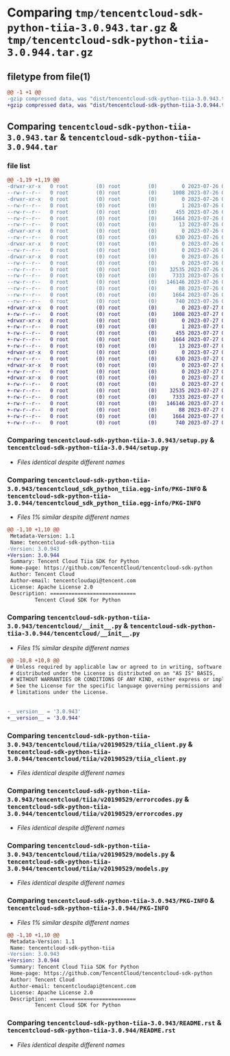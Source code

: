 # Comparing `tmp/tencentcloud-sdk-python-tiia-3.0.943.tar.gz` & `tmp/tencentcloud-sdk-python-tiia-3.0.944.tar.gz`

## filetype from file(1)

```diff
@@ -1 +1 @@
-gzip compressed data, was "dist/tencentcloud-sdk-python-tiia-3.0.943.tar", last modified: Wed Jul 26 00:46:30 2023, max compression
+gzip compressed data, was "dist/tencentcloud-sdk-python-tiia-3.0.944.tar", last modified: Thu Jul 27 02:25:39 2023, max compression
```

## Comparing `tencentcloud-sdk-python-tiia-3.0.943.tar` & `tencentcloud-sdk-python-tiia-3.0.944.tar`

### file list

```diff
@@ -1,19 +1,19 @@
-drwxr-xr-x   0 root         (0) root         (0)        0 2023-07-26 00:46:30.000000 tencentcloud-sdk-python-tiia-3.0.943/
--rw-r--r--   0 root         (0) root         (0)     1008 2023-07-26 00:46:30.000000 tencentcloud-sdk-python-tiia-3.0.943/setup.py
-drwxr-xr-x   0 root         (0) root         (0)        0 2023-07-26 00:46:30.000000 tencentcloud-sdk-python-tiia-3.0.943/tencentcloud_sdk_python_tiia.egg-info/
--rw-r--r--   0 root         (0) root         (0)        1 2023-07-26 00:46:30.000000 tencentcloud-sdk-python-tiia-3.0.943/tencentcloud_sdk_python_tiia.egg-info/dependency_links.txt
--rw-r--r--   0 root         (0) root         (0)      455 2023-07-26 00:46:30.000000 tencentcloud-sdk-python-tiia-3.0.943/tencentcloud_sdk_python_tiia.egg-info/SOURCES.txt
--rw-r--r--   0 root         (0) root         (0)     1664 2023-07-26 00:46:30.000000 tencentcloud-sdk-python-tiia-3.0.943/tencentcloud_sdk_python_tiia.egg-info/PKG-INFO
--rw-r--r--   0 root         (0) root         (0)       13 2023-07-26 00:46:30.000000 tencentcloud-sdk-python-tiia-3.0.943/tencentcloud_sdk_python_tiia.egg-info/top_level.txt
-drwxr-xr-x   0 root         (0) root         (0)        0 2023-07-26 00:46:30.000000 tencentcloud-sdk-python-tiia-3.0.943/tencentcloud/
--rw-r--r--   0 root         (0) root         (0)      630 2023-07-26 00:46:30.000000 tencentcloud-sdk-python-tiia-3.0.943/tencentcloud/__init__.py
-drwxr-xr-x   0 root         (0) root         (0)        0 2023-07-26 00:46:30.000000 tencentcloud-sdk-python-tiia-3.0.943/tencentcloud/tiia/
--rw-r--r--   0 root         (0) root         (0)        0 2023-07-26 00:46:30.000000 tencentcloud-sdk-python-tiia-3.0.943/tencentcloud/tiia/__init__.py
-drwxr-xr-x   0 root         (0) root         (0)        0 2023-07-26 00:46:30.000000 tencentcloud-sdk-python-tiia-3.0.943/tencentcloud/tiia/v20190529/
--rw-r--r--   0 root         (0) root         (0)        0 2023-07-26 00:46:30.000000 tencentcloud-sdk-python-tiia-3.0.943/tencentcloud/tiia/v20190529/__init__.py
--rw-r--r--   0 root         (0) root         (0)    32535 2023-07-26 00:46:30.000000 tencentcloud-sdk-python-tiia-3.0.943/tencentcloud/tiia/v20190529/tiia_client.py
--rw-r--r--   0 root         (0) root         (0)     7333 2023-07-26 00:46:30.000000 tencentcloud-sdk-python-tiia-3.0.943/tencentcloud/tiia/v20190529/errorcodes.py
--rw-r--r--   0 root         (0) root         (0)   146146 2023-07-26 00:46:30.000000 tencentcloud-sdk-python-tiia-3.0.943/tencentcloud/tiia/v20190529/models.py
--rw-r--r--   0 root         (0) root         (0)       88 2023-07-26 00:46:30.000000 tencentcloud-sdk-python-tiia-3.0.943/setup.cfg
--rw-r--r--   0 root         (0) root         (0)     1664 2023-07-26 00:46:30.000000 tencentcloud-sdk-python-tiia-3.0.943/PKG-INFO
--rw-r--r--   0 root         (0) root         (0)      740 2023-07-26 00:46:30.000000 tencentcloud-sdk-python-tiia-3.0.943/README.rst
+drwxr-xr-x   0 root         (0) root         (0)        0 2023-07-27 02:25:39.000000 tencentcloud-sdk-python-tiia-3.0.944/
+-rw-r--r--   0 root         (0) root         (0)     1008 2023-07-27 02:25:39.000000 tencentcloud-sdk-python-tiia-3.0.944/setup.py
+drwxr-xr-x   0 root         (0) root         (0)        0 2023-07-27 02:25:39.000000 tencentcloud-sdk-python-tiia-3.0.944/tencentcloud_sdk_python_tiia.egg-info/
+-rw-r--r--   0 root         (0) root         (0)        1 2023-07-27 02:25:39.000000 tencentcloud-sdk-python-tiia-3.0.944/tencentcloud_sdk_python_tiia.egg-info/dependency_links.txt
+-rw-r--r--   0 root         (0) root         (0)      455 2023-07-27 02:25:39.000000 tencentcloud-sdk-python-tiia-3.0.944/tencentcloud_sdk_python_tiia.egg-info/SOURCES.txt
+-rw-r--r--   0 root         (0) root         (0)     1664 2023-07-27 02:25:39.000000 tencentcloud-sdk-python-tiia-3.0.944/tencentcloud_sdk_python_tiia.egg-info/PKG-INFO
+-rw-r--r--   0 root         (0) root         (0)       13 2023-07-27 02:25:39.000000 tencentcloud-sdk-python-tiia-3.0.944/tencentcloud_sdk_python_tiia.egg-info/top_level.txt
+drwxr-xr-x   0 root         (0) root         (0)        0 2023-07-27 02:25:39.000000 tencentcloud-sdk-python-tiia-3.0.944/tencentcloud/
+-rw-r--r--   0 root         (0) root         (0)      630 2023-07-27 02:25:39.000000 tencentcloud-sdk-python-tiia-3.0.944/tencentcloud/__init__.py
+drwxr-xr-x   0 root         (0) root         (0)        0 2023-07-27 02:25:39.000000 tencentcloud-sdk-python-tiia-3.0.944/tencentcloud/tiia/
+-rw-r--r--   0 root         (0) root         (0)        0 2023-07-27 02:25:39.000000 tencentcloud-sdk-python-tiia-3.0.944/tencentcloud/tiia/__init__.py
+drwxr-xr-x   0 root         (0) root         (0)        0 2023-07-27 02:25:39.000000 tencentcloud-sdk-python-tiia-3.0.944/tencentcloud/tiia/v20190529/
+-rw-r--r--   0 root         (0) root         (0)        0 2023-07-27 02:25:39.000000 tencentcloud-sdk-python-tiia-3.0.944/tencentcloud/tiia/v20190529/__init__.py
+-rw-r--r--   0 root         (0) root         (0)    32535 2023-07-27 02:25:39.000000 tencentcloud-sdk-python-tiia-3.0.944/tencentcloud/tiia/v20190529/tiia_client.py
+-rw-r--r--   0 root         (0) root         (0)     7333 2023-07-27 02:25:39.000000 tencentcloud-sdk-python-tiia-3.0.944/tencentcloud/tiia/v20190529/errorcodes.py
+-rw-r--r--   0 root         (0) root         (0)   146146 2023-07-27 02:25:39.000000 tencentcloud-sdk-python-tiia-3.0.944/tencentcloud/tiia/v20190529/models.py
+-rw-r--r--   0 root         (0) root         (0)       88 2023-07-27 02:25:39.000000 tencentcloud-sdk-python-tiia-3.0.944/setup.cfg
+-rw-r--r--   0 root         (0) root         (0)     1664 2023-07-27 02:25:39.000000 tencentcloud-sdk-python-tiia-3.0.944/PKG-INFO
+-rw-r--r--   0 root         (0) root         (0)      740 2023-07-27 02:25:39.000000 tencentcloud-sdk-python-tiia-3.0.944/README.rst
```

### Comparing `tencentcloud-sdk-python-tiia-3.0.943/setup.py` & `tencentcloud-sdk-python-tiia-3.0.944/setup.py`

 * *Files identical despite different names*

### Comparing `tencentcloud-sdk-python-tiia-3.0.943/tencentcloud_sdk_python_tiia.egg-info/PKG-INFO` & `tencentcloud-sdk-python-tiia-3.0.944/tencentcloud_sdk_python_tiia.egg-info/PKG-INFO`

 * *Files 1% similar despite different names*

```diff
@@ -1,10 +1,10 @@
 Metadata-Version: 1.1
 Name: tencentcloud-sdk-python-tiia
-Version: 3.0.943
+Version: 3.0.944
 Summary: Tencent Cloud Tiia SDK for Python
 Home-page: https://github.com/TencentCloud/tencentcloud-sdk-python
 Author: Tencent Cloud
 Author-email: tencentcloudapi@tencent.com
 License: Apache License 2.0
 Description: ============================
         Tencent Cloud SDK for Python
```

### Comparing `tencentcloud-sdk-python-tiia-3.0.943/tencentcloud/__init__.py` & `tencentcloud-sdk-python-tiia-3.0.944/tencentcloud/__init__.py`

 * *Files 1% similar despite different names*

```diff
@@ -10,8 +10,8 @@
 # Unless required by applicable law or agreed to in writing, software
 # distributed under the License is distributed on an "AS IS" BASIS,
 # WITHOUT WARRANTIES OR CONDITIONS OF ANY KIND, either express or implied.
 # See the License for the specific language governing permissions and
 # limitations under the License.
 
 
-__version__ = '3.0.943'
+__version__ = '3.0.944'
```

### Comparing `tencentcloud-sdk-python-tiia-3.0.943/tencentcloud/tiia/v20190529/tiia_client.py` & `tencentcloud-sdk-python-tiia-3.0.944/tencentcloud/tiia/v20190529/tiia_client.py`

 * *Files identical despite different names*

### Comparing `tencentcloud-sdk-python-tiia-3.0.943/tencentcloud/tiia/v20190529/errorcodes.py` & `tencentcloud-sdk-python-tiia-3.0.944/tencentcloud/tiia/v20190529/errorcodes.py`

 * *Files identical despite different names*

### Comparing `tencentcloud-sdk-python-tiia-3.0.943/tencentcloud/tiia/v20190529/models.py` & `tencentcloud-sdk-python-tiia-3.0.944/tencentcloud/tiia/v20190529/models.py`

 * *Files identical despite different names*

### Comparing `tencentcloud-sdk-python-tiia-3.0.943/PKG-INFO` & `tencentcloud-sdk-python-tiia-3.0.944/PKG-INFO`

 * *Files 1% similar despite different names*

```diff
@@ -1,10 +1,10 @@
 Metadata-Version: 1.1
 Name: tencentcloud-sdk-python-tiia
-Version: 3.0.943
+Version: 3.0.944
 Summary: Tencent Cloud Tiia SDK for Python
 Home-page: https://github.com/TencentCloud/tencentcloud-sdk-python
 Author: Tencent Cloud
 Author-email: tencentcloudapi@tencent.com
 License: Apache License 2.0
 Description: ============================
         Tencent Cloud SDK for Python
```

### Comparing `tencentcloud-sdk-python-tiia-3.0.943/README.rst` & `tencentcloud-sdk-python-tiia-3.0.944/README.rst`

 * *Files identical despite different names*

